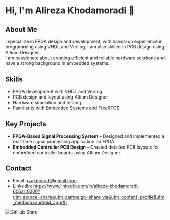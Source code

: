 # Hi, I'm Alireza Khodamoradi 👋

## About Me  
I specialize in FPGA design and development, with hands-on experience in programming using VHDL and Verilog. I am also skilled in PCB design using Altium Designer.  
I am passionate about creating efficient and reliable hardware solutions and have a strong background in embedded systems.

## Skills  
- FPGA development with VHDL and Verilog  
- PCB design and layout using Altium Designer  
- Hardware simulation and testing  
- Familiarity with Embedded Systems and FreeRTOS

## Key Projects  
- **FPGA-Based Signal Processing System** – Designed and implemented a real-time signal processing application on FPGA.  
- **Embedded Controller PCB Design** – Created detailed PCB layouts for embedded controller boards using Altium Designer.

## Contact  
- Email: rzakmoradi@gmail.com
- LinkedIn: https://www.linkedin.com/in/alireza-khodamoradi-606a40200?utm_source=share&utm_campaign=share_via&utm_content=profile&utm_medium=android_app(#)  


![GitHub Stats](https://github-readme-stats.vercel.app/api?username=Rzakmoradi&show_icons=true&theme=default)
